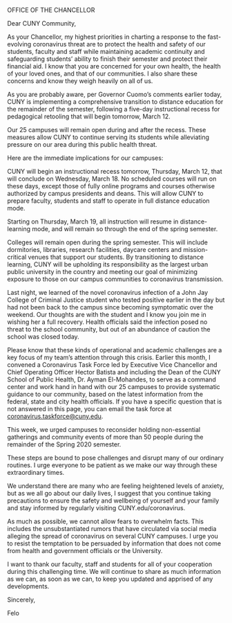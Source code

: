 OFFICE OF THE CHANCELLOR

Dear CUNY Community,

As your Chancellor, my highest priorities in charting a response to the fast-evolving coronavirus threat are to protect the health and safety of our students, faculty and staff while maintaining academic continuity and safeguarding students’ ability to finish their semester and protect their financial aid. I know that you are concerned for your own health, the health of your loved ones, and that of our communities. I also share these concerns and know they weigh heavily on all of us.

As you are probably aware, per Governor Cuomo’s comments earlier today, CUNY is implementing a comprehensive transition to distance education for the remainder of the semester, following a five-day instructional recess for pedagogical retooling that will begin tomorrow, March 12.

Our 25 campuses will remain open during and after the recess. These measures allow CUNY to continue serving its students while alleviating pressure on our area during this public health threat.

Here are the immediate implications for our campuses:

CUNY will begin an instructional recess tomorrow, Thursday, March 12, that will conclude on Wednesday, March 18. No scheduled courses will run on these days, except those of fully online programs and courses otherwise authorized by campus presidents and deans. This will allow CUNY to prepare faculty, students and staff to operate in full distance education mode.

Starting on Thursday, March 19, all instruction will resume in distance-learning mode, and will remain so through the end of the spring semester.

Colleges will remain open during the spring semester. This will include dormitories, libraries, research facilities, daycare centers and mission-critical venues that support our students.
By transitioning to distance learning, CUNY will be upholding its responsibility as the largest urban public university in the country and meeting our goal of minimizing exposure to those on our campus communities to coronavirus transmission.

Last night, we learned of the novel coronavirus infection of a John Jay College of Criminal Justice student who tested positive earlier in the day but had not been back to the campus since becoming symptomatic over the weekend. Our thoughts are with the student and I know you join me in wishing her a full recovery. Health officials said the infection posed no threat to the school community, but out of an abundance of caution the school was closed today.

Please know that these kinds of operational and academic challenges are a key focus of my team’s attention through this crisis. Earlier this month, I convened a Coronavirus Task Force led by Executive Vice Chancellor and Chief Operating Officer Hector Batista and including the Dean of the CUNY School of Public Health, Dr. Ayman El-Mohandes, to serve as a command center and work hand in hand with our 25 campuses to provide systematic guidance to our community, based on the latest information from the federal, state and city health officials. If you have a specific question that is not answered in this page, you can email the task force at coronavirus.taskforce@cuny.edu.

This week, we urged campuses to reconsider holding non-essential gatherings and community events of more than 50 people during the remainder of the Spring 2020 semester.

These steps are bound to pose challenges and disrupt many of our ordinary routines. I urge everyone to be patient as we make our way through these extraordinary times.

We understand there are many who are feeling heightened levels of anxiety, but as we all go about our daily lives, I suggest that you continue taking precautions to ensure the safety and wellbeing of yourself and your family and stay informed by regularly visiting CUNY.edu/coronavirus.

As much as possible, we cannot allow fears to overwhelm facts. This includes the unsubstantiated rumors that have circulated via social media alleging the spread of coronavirus on several CUNY campuses. I urge you to resist the temptation to be persuaded by information that does not come from health and government officials or the University.

I want to thank our faculty, staff and students for all of your cooperation during this challenging time. We will continue to share as much information as we can, as soon as we can, to keep you updated and apprised of any developments.

Sincerely,

Felo
